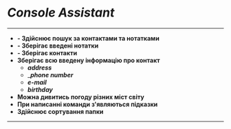 # ___Console Assistant___

---
- __- Здійснює пошук за контактами та нотатками__
- __- Зберігає введені нотатки__
- __- Зберігає контакти__
- __Зберігає всю введену інформацію про контакт__
    - ___address___
    - ____phone number___
    - ___e-mail___
    - ___birthday___
- __Можна дивитись погоду різних міст світу__
- __При написанні команди з'являються підказки__
- __Здійснює сортування папки__
---
